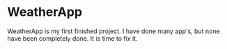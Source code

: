 # WeatherApp
 WeatherApp is my first finished project. I have done many app's, but none have been completely done. It is time to fix it.

